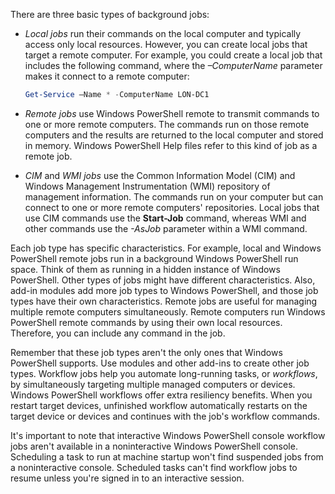 There are three basic types of background jobs:

- *Local jobs* run their commands on the local computer and typically access only local resources. However, you can create local jobs that target a remote computer. For example, you could create a local job that includes the following command, where the *–ComputerName* parameter makes it connect to a remote computer:

  ```powershell
  Get-Service –Name * -ComputerName LON-DC1
  ```

- *Remote jobs* use Windows PowerShell remote to transmit commands to one or more remote computers. The commands run on those remote computers and the results are returned to the local computer and stored in memory. Windows PowerShell Help files refer to this kind of job as a remote job.
- *CIM* and *WMI jobs* use the Common Information Model (CIM) and Windows Management Instrumentation (WMI) repository of management information. The commands run on your computer but can connect to one or more remote computers' repositories. Local jobs that use CIM commands use the **Start-Job** command, whereas WMI and other commands use the *-AsJob* parameter within a WMI command.

Each job type has specific characteristics. For example, local and Windows PowerShell remote jobs run in a background Windows PowerShell run space. Think of them as running in a hidden instance of Windows PowerShell. Other types of jobs might have different characteristics. Also, add-in modules add more job types to Windows PowerShell, and those job types have their own characteristics. Remote jobs are useful for managing multiple remote computers simultaneously. Remote computers run Windows PowerShell remote commands by using their own local resources. Therefore, you can include any command in the job.

Remember that these job types aren't the only ones that Windows PowerShell supports. Use modules and other add-ins to create other job types. Workflow jobs help you automate long-running tasks, or *workflows*, by simultaneously targeting multiple managed computers or devices. Windows PowerShell workflows offer extra resiliency benefits. When you restart target devices, unfinished workflow automatically restarts on the target device or devices and continues with the job's workflow commands.

It's important to note that interactive Windows PowerShell console workflow jobs aren't available in a noninteractive Windows PowerShell console. Scheduling a task to run at machine startup won't find suspended jobs from a noninteractive console. Scheduled tasks can't find workflow jobs to resume unless you're signed in to an interactive session.

